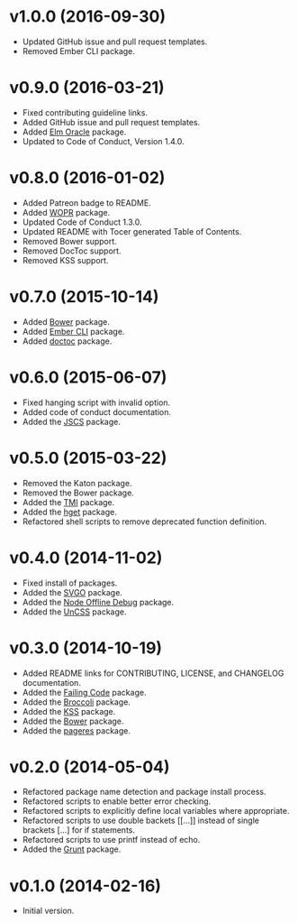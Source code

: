 # v1.0.0 (2016-09-30)

- Updated GitHub issue and pull request templates.
- Removed Ember CLI package.

# v0.9.0 (2016-03-21)

- Fixed contributing guideline links.
- Added GitHub issue and pull request templates.
- Added [Elm Oracle](https://github.com/ElmCast/elm-oracle) package.
- Updated to Code of Conduct, Version 1.4.0.

# v0.8.0 (2016-01-02)

- Added Patreon badge to README.
- Added [WOPR](https://github.com/yaronn/wopr) package.
- Updated Code of Conduct 1.3.0.
- Updated README with Tocer generated Table of Contents.
- Removed Bower support.
- Removed DocToc support.
- Removed KSS support.

# v0.7.0 (2015-10-14)

- Added [Bower](http://bower.io) package.
- Added [Ember CLI](https://github.com/ember-cli/ember-cli) package.
- Added [doctoc](https://github.com/thlorenz/doctoc) package.

# v0.6.0 (2015-06-07)

- Fixed hanging script with invalid option.
- Added code of conduct documentation.
- Added the [JSCS](http://jscs.info) package.

# v0.5.0 (2015-03-22)

- Removed the Katon package.
- Removed the Bower package.
- Added the [TMI](https://github.com/addyosmani/tmi) package.
- Added the [hget](https://github.com/bevacqua/hget) package.
- Refactored shell scripts to remove deprecated function definition.

# v0.4.0 (2014-11-02)

- Fixed install of packages.
- Added the [SVGO](https://github.com/svg/svgo) package.
- Added the [Node Offline Debug](https://github.com/HPSoftware/node-offline-debug) package.
- Added the [UnCSS](https://github.com/giakki/uncss) package.

# v0.3.0 (2014-10-19)

- Added README links for CONTRIBUTING, LICENSE, and CHANGELOG documentation.
- Added the [Failing Code](https://www.npmjs.org/package/failing-code) package.
- Added the [Broccoli](https://github.com/joliss/broccoli) package.
- Added the [KSS](http://warpspire.com/kss) package.
- Added the [Bower](http://bower.io) package.
- Added the [pageres](https://github.com/sindresorhus/pageres) package.

# v0.2.0 (2014-05-04)

- Refactored package name detection and package install process.
- Refactored scripts to enable better error checking.
- Refactored scripts to explicitly define local variables where appropriate.
- Refactored scripts to use double backets [[...]] instead of single brackets [...] for if statements.
- Refactored scripts to use printf instead of echo.
- Added the [Grunt](http://gruntjs.com) package.

# v0.1.0 (2014-02-16)

- Initial version.
